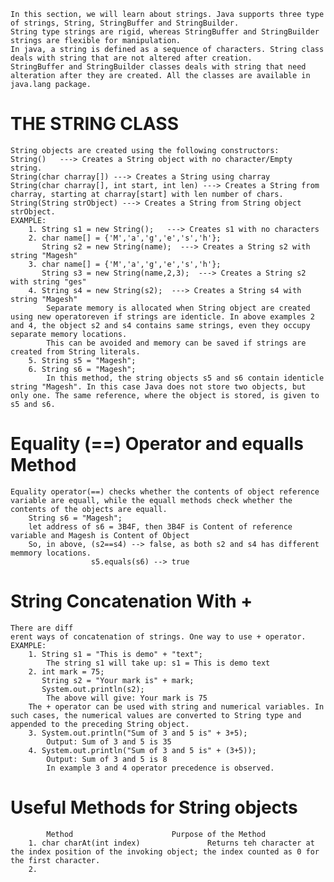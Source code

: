     In this section, we will learn about strings. Java supports three type of strings, String, StringBuffer and StringBuilder.
    String type strings are rigid, whereas StringBuffer and StringBuilder strings are flexible for manipulation.
    In java, a string is defined as a sequence of characters. String class deals with string that are not altered after creation.
    StringBuffer and StringBuilder classes deals with string that need alteration after they are created. All the classes are available in java.lang package.
    
# THE STRING CLASS
    String objects are created using the following constructors:
    String()   ---> Creates a String object with no character/Empty string.
    String(char charray[]) ---> Creates a String using charray
    String(char charray[], int start, int len) ---> Creates a String from charray, starting at charray[start] with len number of chars.
    String(String strObject) ---> Creates a String from String object strObject.
    EXAMPLE:
        1. String s1 = new String();   ---> Creates s1 with no characters
        2. char name[] = {'M','a','g','e','s','h'};
           String s2 = new String(name);  ---> Creates a String s2 with string "Magesh"
        3. char name[] = {'M','a','g','e','s','h'};
           String s3 = new String(name,2,3);  ---> Creates a String s2 with string "ges"
        4. String s4 = new String(s2);  ---> Creates a String s4 with string "Magesh"
            Separate memory is allocated when String object are created using new operatoreven if strings are identicle. In above examples 2 and 4, the object s2 and s4 contains same strings, even they occupy separate memory locations.
            This can be avoided and memory can be saved if strings are created from String literals. 
        5. String s5 = "Magesh";
        6. String s6 = "Magesh";
            In this method, the string objects s5 and s6 contain identicle string "Magesh". In this case Java does not store two objects, but only one. The same reference, where the object is stored, is given to s5 and s6.

# Equality (==) Operator and equalls Method
    Equality operator(==) checks whether the contents of object reference variable are equall, while the equall methods check whether the contents of the objects are equall.  
        String s6 = "Magesh";
        let address of s6 = 3B4F, then 3B4F is Content of reference variable and Magesh is Content of Object
        So, in above, (s2==s4) --> false, as both s2 and s4 has different memmory locations.
                      s5.equals(s6) --> true
        
# String Concatenation With +
    There are diff
    erent ways of concatenation of strings. One way to use + operator. EXAMPLE:
        1. String s1 = "This is demo" + "text";
            The string s1 will take up: s1 = This is demo text
        2. int mark = 75;
           String s2 = "Your mark is" + mark;
           System.out.println(s2);
            The above will give: Your mark is 75
        The + operator can be used with string and numerical variables. In such cases, the numerical values are converted to String type and appended to the preceding String object. 
        3. System.out.println("Sum of 3 and 5 is" + 3+5);
            Output: Sum of 3 and 5 is 35
        4. System.out.println("Sum of 3 and 5 is" + (3+5));
            Output: Sum of 3 and 5 is 8
            In example 3 and 4 operator precedence is observed.
            
# Useful Methods for String objects
            Method                      Purpose of the Method
        1. char charAt(int index)               Returns teh character at the index position of the invoking object; the index counted as 0 for the first character.
        2. 
            
        
